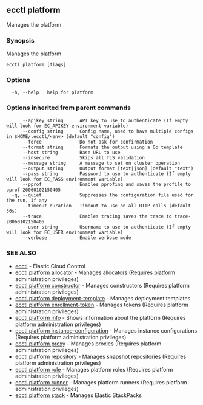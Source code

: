 ## ecctl platform

Manages the platform

### Synopsis

Manages the platform

```
ecctl platform [flags]
```

### Options

```
  -h, --help   help for platform
```

### Options inherited from parent commands

```
      --apikey string      API key to use to authenticate (If empty will look for EC_APIKEY environment variable)
      --config string      Config name, used to have multiple configs in $HOME/.ecctl/<env> (default "config")
      --force              Do not ask for confirmation
      --format string      Formats the output using a Go template
      --host string        Base URL to use
      --insecure           Skips all TLS validation
      --message string     A message to set on cluster operation
      --output string      Output format [text|json] (default "text")
      --pass string        Password to use to authenticate (If empty will look for EC_PASS environment variable)
      --pprof              Enables pprofing and saves the profile to pprof-20060102150405
  -q, --quiet              Suppresses the configuration file used for the run, if any
      --timeout duration   Timeout to use on all HTTP calls (default 30s)
      --trace              Enables tracing saves the trace to trace-20060102150405
      --user string        Username to use to authenticate (If empty will look for EC_USER environment variable)
      --verbose            Enable verbose mode
```

### SEE ALSO

* [ecctl](ecctl.md)	 - Elastic Cloud Control
* [ecctl platform allocator](ecctl_platform_allocator.md)	 - Manages allocators (Requires platform administration privileges)
* [ecctl platform constructor](ecctl_platform_constructor.md)	 - Manages constructors (Requires platform administration privileges)
* [ecctl platform deployment-template](ecctl_platform_deployment-template.md)	 - Manages deployment templates
* [ecctl platform enrollment-token](ecctl_platform_enrollment-token.md)	 - Manages tokens (Requires platform administration privileges)
* [ecctl platform info](ecctl_platform_info.md)	 - Shows information about the platform (Requires platform administration privileges)
* [ecctl platform instance-configuration](ecctl_platform_instance-configuration.md)	 - Manages instance configurations (Requires platform administration privileges)
* [ecctl platform proxy](ecctl_platform_proxy.md)	 - Manages proxies (Requires platform administration privileges)
* [ecctl platform repository](ecctl_platform_repository.md)	 - Manages snapshot repositories (Requires platform administration privileges)
* [ecctl platform role](ecctl_platform_role.md)	 - Manages platform roles (Requires platform administration privileges)
* [ecctl platform runner](ecctl_platform_runner.md)	 - Manages platform runners (Requires platform administration privileges)
* [ecctl platform stack](ecctl_platform_stack.md)	 - Manages Elastic StackPacks

